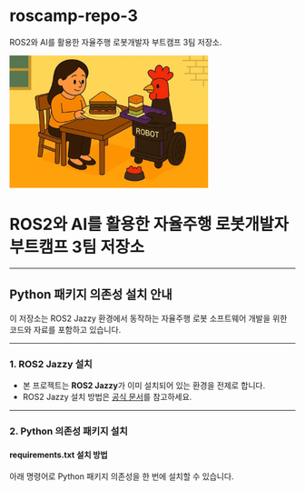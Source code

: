 # roscamp-repo-3
ROS2와 AI를 활용한 자율주행 로봇개발자 부트캠프 3팀 저장소. 

<img src="robot_chicken.jpg" width="350" title="serboway robot chicken">


# ROS2와 AI를 활용한 자율주행 로봇개발자 부트캠프 3팀 저장소

---

## Python 패키지 의존성 설치 안내

이 저장소는 ROS2 Jazzy 환경에서 동작하는 자율주행 로봇 소프트웨어 개발을 위한 코드와 자료를 포함하고 있습니다.

---

### 1. ROS2 Jazzy 설치

- 본 프로젝트는 **ROS2 Jazzy**가 이미 설치되어 있는 환경을 전제로 합니다.
- ROS2 Jazzy 설치 방법은 [공식 문서](https://docs.ros.org/en/jazzy/Installation.html)를 참고하세요.

---

### 2. Python 의존성 패키지 설치

#### requirements.txt 설치 방법

아래 명령어로 Python 패키지 의존성을 한 번에 설치할 수 있습니다.


